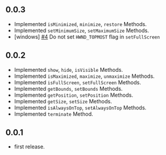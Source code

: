 ## 0.0.3

- Implemented `isMinimized`, `minimize`, `restore` Methods.
- Implemented `setMinimumSize`, `setMaximumSize` Methods.
- [windows] [#4](https://github.com/leanflutter/window_manager/issues/4) Do not set `HWND_TOPMOST` flag in `setFullScreen`

## 0.0.2

- Implemented `show`, `hide`, `isVisible` Methods.
- Implemented `isMaximized`, `maximize`, `unmaximize` Methods.
- Implemented `isFullScreen`, `setFullScreen` Methods.
- Implemented `getBounds`, `setBounds` Methods.
- Implemented `getPosition`, `setPosition` Methods.
- Implemented `getSize`, `setSize` Methods.
- Implemented `isAlwaysOnTop`, `setAlwaysOnTop` Methods.
- Implemented `terminate` Method.

## 0.0.1

- first release.

